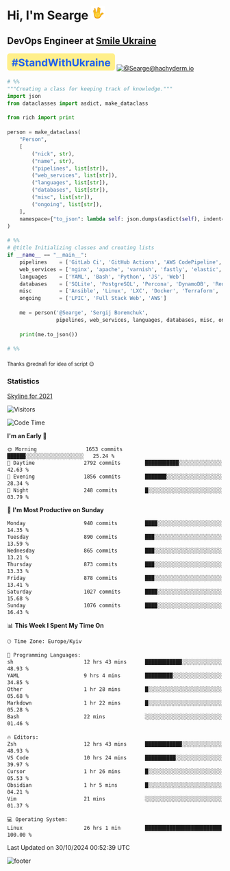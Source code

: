 # Hi, I'm Searge <img src="images/vulcan.webp" style="display: inline-block; margin: 0; height: 2rem" alt="Vulcan salute" />

## DevOps Engineer at [Smile Ukraine](https://smile-ukraine.com/en)

[![Stand With Ukraine](https://raw.githubusercontent.com/vshymanskyy/StandWithUkraine/main/badges/StandWithUkraine.svg)](https://stand-with-ukraine.pp.ua)
<a rel="me" href="https://hachyderm.io/@Searge">![@Searge@hachyderm.io](https://img.shields.io/badge/-@Searge-%232B90D9?logo=mastodon&logoColor=white)</a>

```python
# %%
"""Creating a class for keeping track of knowledge."""
import json
from dataclasses import asdict, make_dataclass

from rich import print

person = make_dataclass(
    "Person",
    [
        ("nick", str),
        ("name", str),
        ("pipelines", list[str]),
        ("web_services", list[str]),
        ("languages", list[str]),
        ("databases", list[str]),
        ("misc", list[str]),
        ("ongoing", list[str]),
    ],
    namespace={"to_json": lambda self: json.dumps(asdict(self), indent=4)},
)

# %%
# @title Initializing classes and creating lists
if __name__ == "__main__":
    pipelines    = ['GitLab Ci', 'GitHub Actions', 'AWS CodePipeline', 'Jenkins']
    web_services = ['nginx', 'apache', 'varnish', 'fastly', 'elastic', 'solr']
    languages    = ['YAML', 'Bash', 'Python', 'JS', 'Web']
    databases    = ['SQLite', 'PostgreSQL', 'Percona', 'DynamoDB', 'Redis']
    misc         = ['Ansible', 'Linux', 'LXC', 'Docker', 'Terraform', 'AWS']
    ongoing      = ['LPIC', 'Full Stack Web', 'AWS']

    me = person('@Searge', 'Sergij Boremchuk',
                pipelines, web_services, languages, databases, misc, ongoing)

    print(me.to_json())

# %%

```

<sub>Thanks @rednafi for idea of script :wink:</sub>

### Statistics

[Skyline for 2021](https://skyline.github.com/Searge/2021)

![Visitors](https://komarev.com/ghpvc/?username=searge&label=Profile%20views&color=0e75b6&style=flat) 
<!--START_SECTION:waka-->
![Code Time](http://img.shields.io/badge/Code%20Time-2%2C883%20hrs%2045%20mins-blue)

**I'm an Early 🐤** 

```text
🌞 Morning                1653 commits        ██████░░░░░░░░░░░░░░░░░░░   25.24 % 
🌆 Daytime                2792 commits        ███████████░░░░░░░░░░░░░░   42.63 % 
🌃 Evening                1856 commits        ███████░░░░░░░░░░░░░░░░░░   28.34 % 
🌙 Night                  248 commits         █░░░░░░░░░░░░░░░░░░░░░░░░   03.79 % 
```
📅 **I'm Most Productive on Sunday** 

```text
Monday                   940 commits         ████░░░░░░░░░░░░░░░░░░░░░   14.35 % 
Tuesday                  890 commits         ███░░░░░░░░░░░░░░░░░░░░░░   13.59 % 
Wednesday                865 commits         ███░░░░░░░░░░░░░░░░░░░░░░   13.21 % 
Thursday                 873 commits         ███░░░░░░░░░░░░░░░░░░░░░░   13.33 % 
Friday                   878 commits         ███░░░░░░░░░░░░░░░░░░░░░░   13.41 % 
Saturday                 1027 commits        ████░░░░░░░░░░░░░░░░░░░░░   15.68 % 
Sunday                   1076 commits        ████░░░░░░░░░░░░░░░░░░░░░   16.43 % 
```


📊 **This Week I Spent My Time On** 

```text
🕑︎ Time Zone: Europe/Kyiv

💬 Programming Languages: 
sh                       12 hrs 43 mins      ████████████░░░░░░░░░░░░░   48.93 % 
YAML                     9 hrs 4 mins        █████████░░░░░░░░░░░░░░░░   34.85 % 
Other                    1 hr 28 mins        █░░░░░░░░░░░░░░░░░░░░░░░░   05.68 % 
Markdown                 1 hr 22 mins        █░░░░░░░░░░░░░░░░░░░░░░░░   05.28 % 
Bash                     22 mins             ░░░░░░░░░░░░░░░░░░░░░░░░░   01.46 % 

🔥 Editors: 
Zsh                      12 hrs 43 mins      ████████████░░░░░░░░░░░░░   48.93 % 
VS Code                  10 hrs 24 mins      ██████████░░░░░░░░░░░░░░░   39.97 % 
Cursor                   1 hr 26 mins        █░░░░░░░░░░░░░░░░░░░░░░░░   05.53 % 
Obsidian                 1 hr 5 mins         █░░░░░░░░░░░░░░░░░░░░░░░░   04.21 % 
Vim                      21 mins             ░░░░░░░░░░░░░░░░░░░░░░░░░   01.37 % 

💻 Operating System: 
Linux                    26 hrs 1 min        █████████████████████████   100.00 % 
```


 Last Updated on 30/10/2024 00:52:39 UTC
<!--END_SECTION:waka-->

![footer](https://capsule-render.vercel.app/api?type=waving&color=gradient&customColorList=14,21&height=82&section=footer)
